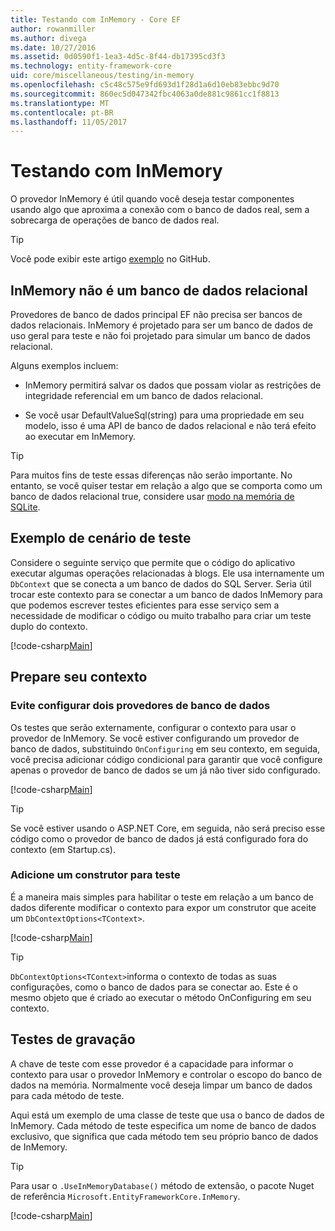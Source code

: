 ```yaml
---
title: Testando com InMemory - Core EF
author: rowanmiller
ms.author: divega
ms.date: 10/27/2016
ms.assetid: 0d0590f1-1ea3-4d5c-8f44-db17395cd3f3
ms.technology: entity-framework-core
uid: core/miscellaneous/testing/in-memory
ms.openlocfilehash: c5c48c575e9fd693d1f28d1a6d10eb83ebbc9d70
ms.sourcegitcommit: 860ec5d047342fbc4063a0de881c9861cc1f8813
ms.translationtype: MT
ms.contentlocale: pt-BR
ms.lasthandoff: 11/05/2017
---
```

# <a name="testing-with-inmemory"></a>Testando com InMemory

O provedor InMemory é útil quando você deseja testar componentes usando algo que aproxima a conexão com o banco de dados real, sem a sobrecarga de operações de banco de dados real.

> [!TIP]  
> Você pode exibir este artigo [exemplo](https://github.com/aspnet/EntityFramework.Docs/tree/master/samples/core/Miscellaneous/Testing) no GitHub.

## <a name="inmemory-is-not-a-relational-database"></a>InMemory não é um banco de dados relacional

Provedores de banco de dados principal EF não precisa ser bancos de dados relacionais. InMemory é projetado para ser um banco de dados de uso geral para teste e não foi projetado para simular um banco de dados relacional.

Alguns exemplos incluem:
* InMemory permitirá salvar os dados que possam violar as restrições de integridade referencial em um banco de dados relacional.

* Se você usar DefaultValueSql(string) para uma propriedade em seu modelo, isso é uma API de banco de dados relacional e não terá efeito ao executar em InMemory.

> [!TIP]  
> Para muitos fins de teste essas diferenças não serão importante. No entanto, se você quiser testar em relação a algo que se comporta como um banco de dados relacional true, considere usar [modo na memória de SQLite](sqlite.md).

## <a name="example-testing-scenario"></a>Exemplo de cenário de teste

Considere o seguinte serviço que permite que o código do aplicativo executar algumas operações relacionadas à blogs. Ele usa internamente um `DbContext` que se conecta a um banco de dados do SQL Server. Seria útil trocar este contexto para se conectar a um banco de dados InMemory para que podemos escrever testes eficientes para esse serviço sem a necessidade de modificar o código ou muito trabalho para criar um teste duplo do contexto.

[!code-csharp[Main](../../../../samples/core/Miscellaneous/Testing/BusinessLogic/BlogService.cs)]

## <a name="get-your-context-ready"></a>Prepare seu contexto

### <a name="avoid-configuring-two-database-providers"></a>Evite configurar dois provedores de banco de dados

Os testes que serão externamente, configurar o contexto para usar o provedor de InMemory. Se você estiver configurando um provedor de banco de dados, substituindo `OnConfiguring` em seu contexto, em seguida, você precisa adicionar código condicional para garantir que você configure apenas o provedor de banco de dados se um já não tiver sido configurado.

[!code-csharp[Main](../../../../samples/core/Miscellaneous/Testing/BusinessLogic/BloggingContext.cs#OnConfiguring)]

> [!TIP]  
> Se você estiver usando o ASP.NET Core, em seguida, não será preciso esse código como o provedor de banco de dados já está configurado fora do contexto (em Startup.cs).

### <a name="add-a-constructor-for-testing"></a>Adicione um construtor para teste

É a maneira mais simples para habilitar o teste em relação a um banco de dados diferente modificar o contexto para expor um construtor que aceite um `DbContextOptions<TContext>`.

[!code-csharp[Main](../../../../samples/core/Miscellaneous/Testing/BusinessLogic/BloggingContext.cs#Constructors)]

> [!TIP]  
> `DbContextOptions<TContext>`informa o contexto de todas as suas configurações, como o banco de dados para se conectar ao. Este é o mesmo objeto que é criado ao executar o método OnConfiguring em seu contexto.

## <a name="writing-tests"></a>Testes de gravação

A chave de teste com esse provedor é a capacidade para informar o contexto para usar o provedor InMemory e controlar o escopo do banco de dados na memória. Normalmente você deseja limpar um banco de dados para cada método de teste.

Aqui está um exemplo de uma classe de teste que usa o banco de dados de InMemory. Cada método de teste especifica um nome de banco de dados exclusivo, que significa que cada método tem seu próprio banco de dados de InMemory.

>[!TIP]
> Para usar o `.UseInMemoryDatabase()` método de extensão, o pacote Nuget de referência `Microsoft.EntityFrameworkCore.InMemory`.

[!code-csharp[Main](../../../../samples/core/Miscellaneous/Testing/TestProject/InMemory/BlogServiceTests.cs)]
